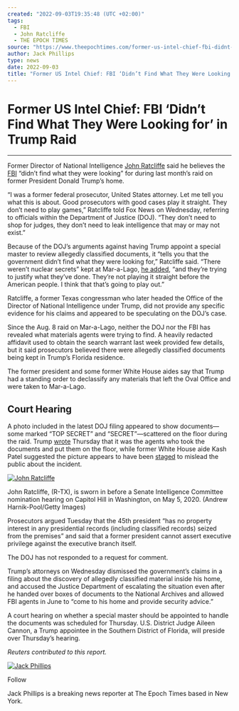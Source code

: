 ```yaml
---
created: "2022-09-03T19:35:48 (UTC +02:00)"
tags:
  - FBI
  - John Ratcliffe
  - THE EPOCH TIMES
source: "https://www.theepochtimes.com/former-us-intel-chief-fbi-didnt-find-what-they-were-looking-for-in-trump-raid_4704401.html?utm_source=partner&utm_campaign=ZeroHedge"
author: Jack Phillips
type: news
date: 2022-09-03
title: "Former US Intel Chief: FBI ‘Didn’t Find What They Were Looking for’ in Trump Raid"
---
```


# Former US Intel Chief: FBI ‘Didn’t Find What They Were Looking for’ in Trump Raid

---

Former Director of National Intelligence [John Ratcliffe](https://www.theepochtimes.com/t-john-ratcliffe) said he believes the [FBI](https://www.theepochtimes.com/t-fbi) “didn’t find what they were looking” for during last month’s raid on former President Donald Trump’s home.

“I was a former federal prosecutor, United States attorney. Let me tell you what this is about. Good prosecutors with good cases play it straight. They don’t need to play games,” Ratcliffe told Fox News on Wednesday, referring to officials within the Department of Justice (DOJ). “They don’t need to shop for judges, they don’t need to leak intelligence that may or may not exist.”

Because of the DOJ’s arguments against having Trump appoint a special master to review allegedly classified documents, it “tells you that the government didn’t find what they were looking for,” Ratcliffe said. “There weren’t nuclear secrets” kept at Mar-a-Lago, [he added](https://video.foxnews.com/v/embed.js?id=6311667689112&w=466&h=263), “and they’re trying to justify what they’ve done. They’re not playing it straight before the American people. I think that that’s going to play out.”

Ratcliffe, a former Texas congressman who later headed the Office of the Director of National Intelligence under Trump, did not provide any specific evidence for his claims and appeared to be speculating on the DOJ’s case.

Since the Aug. 8 raid on Mar-a-Lago, neither the DOJ nor the FBI has revealed what materials agents were trying to find. A heavily redacted affidavit used to obtain the search warrant last week provided few details, but it said prosecutors believed there were allegedly classified documents being kept in Trump’s Florida residence.

The former president and some former White House aides say that Trump had a standing order to declassify any materials that left the Oval Office and were taken to Mar-a-Lago.

## Court Hearing

A photo included in the latest DOJ filing appeared to show documents—some marked “TOP SECRET” and “SECRET”—scattered on the floor during the raid. Trump [wrote](https://truthsocial.com/@realDonaldTrump) Thursday that it was the agents who took the documents and put them on the floor, while former White House aide Kash Patel suggested the picture appears to have been [staged](https://www.theepochtimes.com/mkt_app/newly-released-mar-a-lago-image-was-fbi-photo-op-former-trump-aide_4703121.html) to mislead the public about the incident.

[![John Ratcliffe](https://img.theepochtimes.com/assets/uploads/2021/06/28/John-Ratcliffe-1200x675.jpg)](https://img.theepochtimes.com/assets/uploads/2021/06/28/John-Ratcliffe-1200x675.jpg)

[](https://img.theepochtimes.com/assets/uploads/2021/06/28/John-Ratcliffe-1200x675.jpg)John Ratcliffe, (R-TX), is sworn in before a Senate Intelligence Committee nomination hearing on Capitol Hill in Washington, on May 5, 2020. (Andrew Harnik-Pool/Getty Images)

Prosecutors argued Tuesday that the 45th president “has no property interest in any presidential records (including classified records) seized from the premises” and said that a former president cannot assert executive privilege against the executive branch itself.

The DOJ has not responded to a request for comment.

Trump’s attorneys on Wednesday dismissed the government’s claims in a filing about the discovery of allegedly classified material inside his home, and accused the Justice Department of escalating the situation even after he handed over boxes of documents to the National Archives and allowed FBI agents in June to “come to his home and provide security advice.”

A court hearing on whether a special master should be appointed to handle the documents was scheduled for Thursday. U.S. District Judge Aileen Cannon, a Trump appointee in the Southern District of Florida, will preside over Thursday’s hearing.

*Reuters contributed to this report.*

[![Jack Phillips](https://img.theepochtimes.com/assets/uploads/2019/06/13/Jack-Phillips.jpg)](https://www.theepochtimes.com/author-jack-phillips)

Follow

Jack Phillips is a breaking news reporter at The Epoch Times based in New York.
